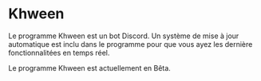 # Khween
 Le programme Khween est un bot Discord. Un système de mise à jour automatique est inclu dans le programme pour que vous ayez les dernière fonctionnalitées en temps réel.

 Le programme Khween est actuellement en Bêta.
